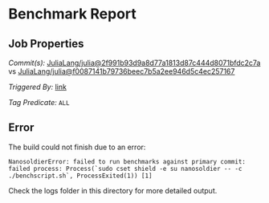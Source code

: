 # Benchmark Report

## Job Properties

*Commit(s):* [JuliaLang/julia@2f991b93d9a8d77a1813d87c444d8071bfdc2c7a](https://github.com/JuliaLang/julia/commit/2f991b93d9a8d77a1813d87c444d8071bfdc2c7a) vs [JuliaLang/julia@f0087141b79736beec7b5a2ee946d5c4ec257167](https://github.com/JuliaLang/julia/commit/f0087141b79736beec7b5a2ee946d5c4ec257167)

*Triggered By:* [link](https://github.com/JuliaLang/julia/pull/26594#issuecomment-375782323)

*Tag Predicate:* `ALL`

## Error

The build could not finish due to an error:

```
NanosoldierError: failed to run benchmarks against primary commit: failed process: Process(`sudo cset shield -e su nanosoldier -- -c ./benchscript.sh`, ProcessExited(1)) [1]
```

Check the logs folder in this directory for more detailed output.

